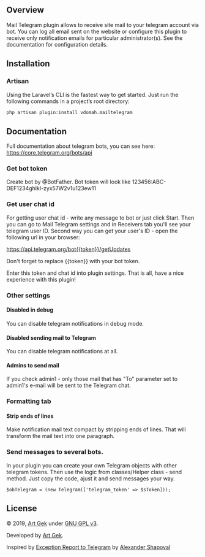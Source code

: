 ## Overview
Mail Telegram plugin allows to receive site mail to your telegram account via bot. You can log all email sent on the website or configure this plugin to receive only notification emails for particular administrator(s). See the documentation for configuration details.

## Installation

### Artisan

Using the Laravel’s CLI is the fastest way to get started. Just run the following commands in a project’s root directory:

```bash
php artisan plugin:install vdomah.mailtelegram
```

## Documentation

Full documentation about telegram bots, you can see here: https://core.telegram.org/bots/api

### Get bot token
Create bot by @BotFather. Bot token will look like 123456:ABC-DEF1234ghIkl-zyx57W2v1u123ew11

### Get user chat id
For getting user chat id - write any message to bot or just click Start. Then you can go to Mail Telegram settings and in Receivers tab you'll see your telegram user ID. Second way you can get your user's ID - open the following url in your browser:

https://api.telegram.org/bot{{token}}/getUpdates

Don't forget to replace {{token}} with your bot token.

Enter this token and chat id into plugin settings. That is all, have a nice experience with this plugin!

### Other settings

#### Disabled in debug
You can disable telegram notifications in debug mode.

#### Disabled sending mail to Telegram
You can disable telegram notifications at all.

#### Admins to send mail
If you check admin1 - only those mail that has "To" parameter set to admin1's e-mail will be sent to the Telegram chat.

### Formatting tab
#### Strip ends of lines
Make notification mail text compact by stripping ends of lines. That will transform the mail text into one paragraph.

### Send messages to several bots.
In your plugin you can create your own Telegram objects with other telegram tokens.
Then use the logic from classes/Helper class - send method. Just copy the code, ajust it and send messages your way.
````
$obTelegram = (new Telegram(['telegram_token' => $sToken]));
````

## License

© 2019, [Art Gek](https://github.com/vdomah) under [GNU GPL v3](https://opensource.org/licenses/GPL-3.0).

Developed by [Art Gek](https://github.com/vdomah).

Inspired by [Exception Report to Telegram](https://octobercms.com/plugin/popcornphp-exceptionreport) by [Alexander Shapoval](https://octobercms.com/author/PopcornPHP)
